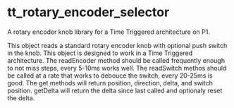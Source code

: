 # tt_rotary_encoder_selector
A rotary encoder knob library for a Time Triggered architecture on P1.

  This object reads a standard rotary encoder knob with optional push switch in the knob.
  This object is designed to work in a Time Triggered architecture.
  The readEncoder method should be called frequently enough to not miss steps, every 5-10ms works well.
  The readSwitch methos should be called at a rate that works to debouce the switch, every 20-25ms is good.
  The get methods will return position, direction, delta, and switch position.
  getDelta will return the delta since last called and optionaly reset the delta.
